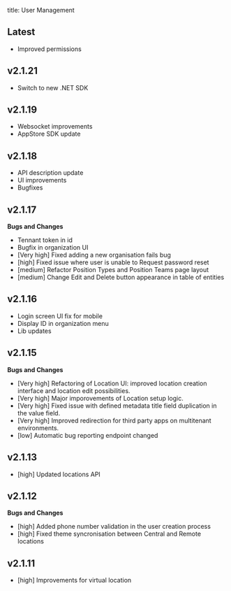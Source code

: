title: User Management

## Latest

- Improved permissions 

## v2.1.21

- Switch to new .NET SDK


## v2.1.19
- Websocket improvements
- AppStore SDK update

## v2.1.18
- API description update
- UI improvements
- Bugfixes

## v2.1.17

**Bugs and Changes**

- Tennant token in id
- Bugfix in organization UI
- [Very high] Fixed adding a new organisation fails bug
- [high] Fixed issue where user is unable to Request password reset
- [medium] Refactor Position Types and Position Teams page layout
- [medium] Change Edit and Delete button appearance in table of entities

## v2.1.16

- Login screen UI fix for mobile
- Display ID in organization menu
- Lib updates

## v2.1.15

**Bugs and Changes**

- [Very high] Refactoring of Location UI: improved location creation interface and location edit possibilities.
- [Very high] Major imporovements of Location setup logic.
- [Very high] Fixed issue with defined metadata title field duplication in the value field.
- [Very high] Improved redirection for third party apps on multitenant environments.
- [low] Automatic bug reporting endpoint changed


## v2.1.13

- [high] Updated locations API 

## v2.1.12

**Bugs and Changes**

- [high] Added phone number validation in the user creation process
- [high] Fixed theme syncronisation between Central and Remote locations


## v2.1.11

- [high] Improvements for virtual location

